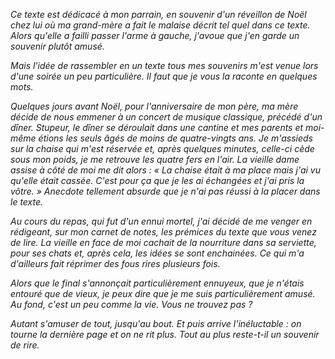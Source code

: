 *Ce texte est dédicacé à mon parrain, en souvenir d'un réveillon de Noël chez lui où ma grand-mère a fait le malaise décrit tel quel dans ce texte. Alors qu'elle a failli passer l'arme à gauche, j'avoue que j'en garde un souvenir plutôt amusé.*

*Mais l'idée de rassembler en un texte tous mes souvenirs m'est venue lors d'une soirée un peu particulière. Il faut que je vous la raconte en quelques mots.*

*Quelques jours avant Noël, pour l'anniversaire de mon père, ma mère décide de nous emmener à un concert de musique classique, précédé d'un dîner. Stupeur, le dîner se déroulait dans une cantine et mes parents et moi-même étions les seuls âgés de moins de quatre-vingts ans. Je m'assieds sur la chaise qui m'est réservée et, après quelques minutes, celle-ci cède sous mon poids, je me retrouve les quatre fers en l'air. La vieille dame assise à côté de moi me dit alors : « La chaise était à ma place mais j'ai vu qu'elle était cassée. C'est pour ça que je les ai échangées et j'ai pris la vôtre. » Anecdote tellement absurde que je n'ai pas réussi à la placer dans le texte.*

*Au cours du repas, qui fut d'un ennui mortel, j'ai décidé de me venger en rédigeant, sur mon carnet de notes, les prémices du texte que vous venez de lire. La vieille en face de moi cachait de la nourriture dans sa serviette, pour ses chats et, après cela, les idées se sont enchainées. Ce qui m'a d'ailleurs fait réprimer des fous rires plusieurs fois.*

*Alors que le final s'annonçait particulièrement ennuyeux, que je n'étais entouré que de vieux, je peux dire que je me suis particulièrement amusé. Au fond, c'est un peu comme la vie. Vous ne trouvez pas ?*

*Autant s'amuser de tout, jusqu'au bout. Et puis arrive l'inéluctable : on tourne la dernière page et on ne rit plus. Tout au plus reste-t-il un souvenir de rire.*
